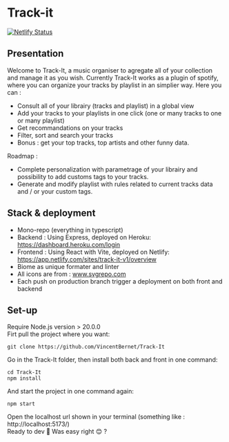 # Track-it
[![Netlify Status](https://api.netlify.com/api/v1/badges/372d3b19-c769-4872-acda-ff184f4133cb/deploy-status)](https://app.netlify.com/sites/track-it-v1/deploys)

## Presentation
Welcome to Track-It, a music organiser to agregate all of your collection and manage it as you wish.
Currently Track-It works as a plugin of spotify, where you can organize your tracks by playlist in an simplier way.
Here you can : 

- Consult all of your librairy (tracks and playlist) in a global view
- Add your tracks to your playlists in one click (one or many tracks to one or many playlist)
- Get recommandations on your tracks
- Filter, sort and search your tracks
- Bonus : get your top tracks, top artists and other funny data.

Roadmap : 

- Complete personalization with parametrage of your librairy and possibility to add customs tags to your tracks.
- Generate and modify playlist with rules related to current tracks data and / or your custom tags.

## Stack & deployment
- Mono-repo (everything in typescript)
- Backend :  Using Express, deployed on Heroku:  https://dashboard.heroku.com/login
- Frontend : Using React with Vite, deployed on Netlify: https://app.netlify.com/sites/track-it-v1/overview 
- Biome as unique formater and linter
- All icons are from : www.svgrepo.com
- Each push on production branch trigger a deployment on both front and backend
## Set-up
Require Node.js version > 20.0.0
<br>
Firt pull the project where you want: 
```
git clone https://github.com/VincentBernet/Track-It
```

Go in the Track-It folder, then install both back and front in one command: 
```
cd Track-It
npm install
```

And start the project in one command again: 
```
npm start
```
Open the localhost url shown in your terminal (something like : http://localhost:5173/)
<br>
 Ready to dev 🚀 Was easy right 😊 ?



